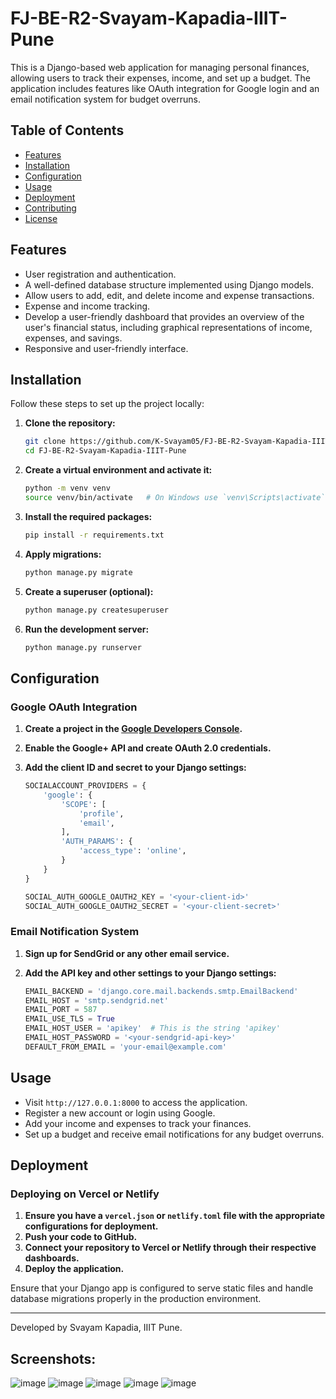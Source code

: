 # FJ-BE-R2-Svayam-Kapadia-IIIT-Pune

This is a Django-based web application for managing personal finances, allowing users to track their expenses, income, and set up a budget. The application includes features like OAuth integration for Google login and an email notification system for budget overruns.

## Table of Contents
- [Features](#features)
- [Installation](#installation)
- [Configuration](#configuration)
- [Usage](#usage)
- [Deployment](#deployment)
- [Contributing](#contributing)
- [License](#license)

## Features
- User registration and authentication.
- A well-defined database structure implemented using Django models.
- Allow users to add, edit, and delete income and expense transactions.
- Expense and income tracking.
- Develop a user-friendly dashboard that provides an overview of the user's financial status,
including graphical representations of income, expenses, and savings.
- Responsive and user-friendly interface.

## Installation
Follow these steps to set up the project locally:

1. **Clone the repository:**
    ```sh
    git clone https://github.com/K-Svayam05/FJ-BE-R2-Svayam-Kapadia-IIIT-Pune.git
    cd FJ-BE-R2-Svayam-Kapadia-IIIT-Pune
    ```

2. **Create a virtual environment and activate it:**
    ```sh
    python -m venv venv
    source venv/bin/activate   # On Windows use `venv\Scripts\activate`
    ```

3. **Install the required packages:**
    ```sh
    pip install -r requirements.txt
    ```

4. **Apply migrations:**
    ```sh
    python manage.py migrate
    ```

5. **Create a superuser (optional):**
    ```sh
    python manage.py createsuperuser
    ```

6. **Run the development server:**
    ```sh
    python manage.py runserver
    ```

## Configuration

### Google OAuth Integration

1. **Create a project in the [Google Developers Console](https://console.developers.google.com/).**
2. **Enable the Google+ API and create OAuth 2.0 credentials.**
3. **Add the client ID and secret to your Django settings:**

    ```python
    SOCIALACCOUNT_PROVIDERS = {
        'google': {
            'SCOPE': [
                'profile',
                'email',
            ],
            'AUTH_PARAMS': {
                'access_type': 'online',
            }
        }
    }

    SOCIAL_AUTH_GOOGLE_OAUTH2_KEY = '<your-client-id>'
    SOCIAL_AUTH_GOOGLE_OAUTH2_SECRET = '<your-client-secret>'
    ```

### Email Notification System

1. **Sign up for SendGrid or any other email service.**
2. **Add the API key and other settings to your Django settings:**

    ```python
    EMAIL_BACKEND = 'django.core.mail.backends.smtp.EmailBackend'
    EMAIL_HOST = 'smtp.sendgrid.net'
    EMAIL_PORT = 587
    EMAIL_USE_TLS = True
    EMAIL_HOST_USER = 'apikey'  # This is the string 'apikey'
    EMAIL_HOST_PASSWORD = '<your-sendgrid-api-key>'
    DEFAULT_FROM_EMAIL = 'your-email@example.com'
    ```

## Usage
- Visit `http://127.0.0.1:8000` to access the application.
- Register a new account or login using Google.
- Add your income and expenses to track your finances.
- Set up a budget and receive email notifications for any budget overruns.

## Deployment
### Deploying on Vercel or Netlify

1. **Ensure you have a `vercel.json` or `netlify.toml` file with the appropriate configurations for deployment.**
2. **Push your code to GitHub.**
3. **Connect your repository to Vercel or Netlify through their respective dashboards.**
4. **Deploy the application.**

Ensure that your Django app is configured to serve static files and handle database migrations properly in the production environment.



---

Developed by Svayam Kapadia, IIIT Pune.


## Screenshots:


![image](https://github.com/K-Svayam05/FJ-BE-R2-Svayam-Kapadia-IIIT-Pune/assets/141111900/6d4b54b0-3178-4d46-a057-e66667c2c03a)
![image](https://github.com/K-Svayam05/FJ-BE-R2-Svayam-Kapadia-IIIT-Pune/assets/141111900/ab6f8aec-d9c6-4cf4-9b97-1089d145ee9b)
![image](https://github.com/K-Svayam05/FJ-BE-R2-Svayam-Kapadia-IIIT-Pune/assets/141111900/f284e2a4-4718-4b3e-8c4d-5cd40993685a)
![image](https://github.com/K-Svayam05/FJ-BE-R2-Svayam-Kapadia-IIIT-Pune/assets/141111900/6f926881-1901-4542-b575-ef2f7f2a096e)
![image](https://github.com/K-Svayam05/FJ-BE-R2-Svayam-Kapadia-IIIT-Pune/assets/141111900/ce0139e8-ffb7-49ad-b721-631e0abf77a4)
